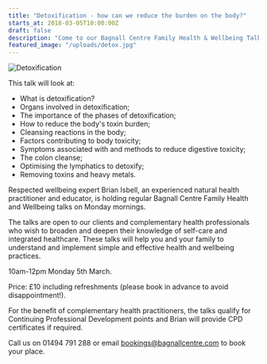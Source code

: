 ```yaml
---
title: "Detoxification - how can we reduce the burden on the body?"
starts_at: 2018-03-05T10:00:00Z
draft: false
description: "Come to our Bagnall Centre Family Health & Wellbeing Talk at 10am-12pm on Monday 5th March"
featured_image: "/uploads/detox.jpg"
---
```


![Detoxification](/uploads/detox.jpg)

This talk will look at:

- What is detoxification?
- Organs involved in detoxification;
- The importance of the phases of detoxification;
- How to reduce the body's toxin burden;
- Cleansing reactions in the body;
- Factors contributing to body toxicity;
- Symptoms associated with and methods to reduce digestive toxicity;
- The colon cleanse;
- Optimising the lymphatics to detoxify;
- Removing toxins and heavy metals.

Respected wellbeing expert Brian Isbell, an experienced natural health practitioner and educator, is holding regular Bagnall Centre Family Health and Wellbeing talks on Monday mornings.

The talks are open to our clients and complementary health professionals who wish to broaden and deepen their knowledge of self-care and integrated healthcare. These talks will help you and your family to understand and implement simple and effective health and wellbeing practices. 

10am-12pm Monday 5th March.

Price: £10 including refreshments (please book in advance to avoid disappointment!).

For the benefit of complementary health practitioners, the talks qualify for Continuing Professional Development points and Brian will provide CPD certificates if required.

Call us on 01494 791 288 or email [bookings@bagnallcentre.com](mailto:bookings@bagnallcentre.com) to book your place.
